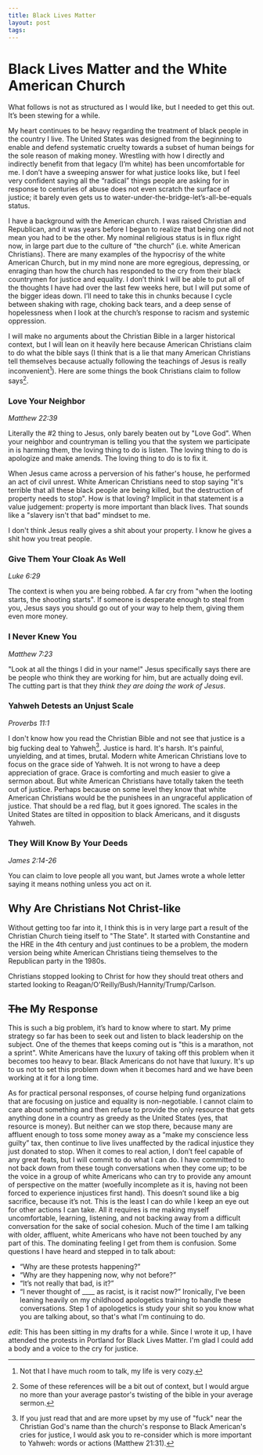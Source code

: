 ```yaml
---
title: Black Lives Matter
layout: post
tags:
---
```

# Black Lives Matter and the White American Church
What follows is not as structured as I would like, but I needed to get this out. It’s been stewing for a while.

My heart continues to be heavy regarding the treatment of black people in the country I live. The United States was designed from the beginning to enable and defend systematic cruelty towards a subset of human beings for the sole reason of making money. Wrestling with how I directly and indirectly benefit from that legacy (I’m white) has been uncomfortable for me. I don’t have a sweeping answer for what justice looks like, but I feel very confident saying all the “radical” things people are asking for in response to centuries of abuse does not even scratch the surface of justice; it barely even gets us to water-under-the-bridge-let’s-all-be-equals status.

I have a background with the American church. I was raised Christian and Republican, and it was years before I began to realize that being one did not mean you had to be the other. My nominal religious status is in flux right now, in large part due to the culture of “the church” (i.e. white American Christians). There are many examples of the hypocrisy of the white American Church, but in my mind none are more egregious, depressing, or enraging than how the church has responded to the cry from their black countrymen for justice and equality. I don’t think I will be able to put all of the thoughts I have had over the last few weeks here, but I will put some of the bigger ideas down. I’ll need to take this in chunks because I cycle between shaking with rage, choking back tears, and a deep sense of hopelessness when I look at the church’s response to racism and systemic oppression.

I will make no arguments about the Christian Bible in a larger historical context, but I will lean on it heavily here because American Christians claim to do what the bible says (I think that is a lie that many American Christians tell themselves because actually following the teachings of Jesus is really inconvenient[^1]). Here are some things the book Christians claim to follow says[^2].

### Love Your Neighbor
_Matthew 22:39_

Literally the #2 thing to Jesus, only barely beaten out by "Love God". When your neighbor and countryman is telling you that the system we participate in is harming them, the loving thing to do is listen. The loving thing to do is apologize and make amends. The loving thing to do is to fix it.

When Jesus came across a perversion of his father's house, he performed an act of civil unrest. White American Christians need to stop saying "it's terrible that all these black people are being killed, but the destruction of property needs to stop". How is that loving? Implicit in that statement is a value judgement: property is more important than black lives. That sounds like a "slavery isn't that bad" mindset to me.

I don't think Jesus really gives a shit about your property. I know he gives a shit how you treat people.

### Give Them Your Cloak As Well
_Luke 6:29_

The context is when you are being robbed. A far cry from "when the looting starts, the shooting starts". If someone is desperate enough to steal from you, Jesus says you should go out of your way to help them, giving them even more money.

### I Never Knew You
_Matthew 7:23_

"Look at all the things I did in your name!" Jesus specifically says there are be people who think they are working for him, but are actually doing evil. The cutting part is that they _think they are doing the work of Jesus_.

### Yahweh Detests an Unjust Scale
_Proverbs 11:1_

I don't know how you read the Christian Bible and not see that justice is a big fucking deal to Yahweh[^3]. Justice is hard. It's harsh. It's painful, unyielding, and at times, brutal. Modern white American Christians love to focus on the grace side of Yahweh. It is not wrong to have a deep appreciation of grace. Grace is comforting and much easier to give a sermon about. But white American Christians have totally taken the teeth out of justice. Perhaps because on some level they know that white American Christians would be the punishees in an ungraceful application of justice. That should be a red flag, but it goes ignored.
The scales in the United States are tilted in opposition to black Americans, and it disgusts Yahweh.

### They Will Know By Your Deeds
_James 2:14-26_

You can claim to love people all you want, but James wrote a whole letter saying it means nothing unless you act on it.

## Why Are Christians Not Christ-like
Without getting too far into it, I think this is in very large part a result of the Christian Church tieing itself to "The State". It started with Constantine and the HRE in the 4th century and just continues to be a problem, the modern version being white American Christians tieing themselves to the Republican party in the 1980s.

Christians stopped looking to Christ for how they should treat others and started looking to Reagan/O'Reilly/Bush/Hannity/Trump/Carlson.

## ~~The~~ My Response
This is such a big problem, it’s hard to know where to start. My prime strategy so far has been to seek out and listen to black leadership on the subject. One of the themes that keeps coming out is "this is a marathon, not a sprint". White Americans have the luxury of taking off this problem when it becomes too heavy to bear. Black Americans do not have that luxury. It's up to us not to set this problem down when it becomes hard and we have been working at it for a long time.

As for practical personal responses, of course helping fund organizations that are focusing on justice and equality is non-negotiable. I cannot claim to care about something and then refuse to provide the only resource that gets anything done in a country as greedy as the United States (yes, that resource is money). But neither can we stop there, because many are affluent enough to toss some money away as a “make my conscience less guilty” tax, then continue to live lives unaffected by the radical injustice they just donated to stop.
When it comes to real action, I don’t feel capable of any great feats, but I will commit to do what I can do. I have committed to not back down from these tough conversations when they come up; to be the voice in a group of white Americans who can try to provide any amount of perspective on the matter (woefully incomplete as it is, having not been forced to experience injustices first hand). This doesn’t sound like a big sacrifice, because it’s not. This is the least I can do while I keep an eye out for other actions I can take. All it requires is me making myself uncomfortable, learning, listening, and not backing away from a difficult conversation for the sake of social cohesion.
Much of the time I am talking with older, affluent, white Americans who have not been touched by any part of this. The dominating feeling I get from them is confusion. Some questions I have heard and stepped in to talk about:
- “Why are these protests happening?”
- “Why are they happening now, why not before?”
- “It’s not really that bad, is it?”
- “I never thought of \_\_\_\_ as racist, is it racist now?”
Ironically, I've been leaning heavily on my childhood apologetics training to handle these conversations. Step 1 of apologetics is study your shit so you know what you are talking about, so that's what I'm continuing to do.

_edit_: This has been sitting in my drafts for a while. Since I wrote it up, I have attended the protests in Portland for Black Lives Matter. I'm glad I could add a body and a voice to the cry for justice.

[^1]: Not that I have much room to talk, my life is very cozy.
[^2]: Some of these references will be a bit out of context, but I would argue no more than your average pastor's twisting of the bible in your average sermon.
[^3]: If you just read that and are more upset by my use of "fuck" near the Christian God's name than the church's response to Black American's cries for justice, I would ask you to re-consider which is more important to Yahweh: words or actions (Matthew 21:31).
